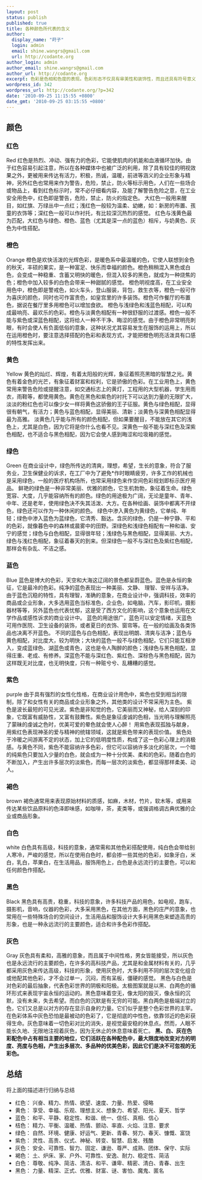 ```yaml
---
layout: post
status: publish
published: true
title: 各种颜色所代表的含义
author:
  display_name: "莳子"
  login: admin
  email: shine.wangrs@gmail.com
  url: http://codante.org
author_login: admin
author_email: shine.wangrs@gmail.com
author_url: http://codante.org
excerpt: 色彩是色相和色度的表现。色彩形态不仅具有审美性和装饰性，而且还具有符号意义和象征意义，如红色代表革命、热烈；白色象征素洁；绿色象征生命、春天、和平等等。在视知觉的研究中，色彩形态或者说颜色视觉的研究已成一个重要的分支。
wordpress_id: 342
wordpress_url: http://codante.org/?p=342
date: '2010-09-25 11:15:55 +0800'
date_gmt: '2010-09-25 03:15:55 +0800'
---
```


## 颜色

### 红色

Red
红色是热烈、冲动、强有力的色彩，它能使肌肉的机能和血液循环加快。由于红色容易引起注意，所以在各种媒体中也被广泛的利用，除了具有较佳的明视效果之外，更被用来传达有活力，积极，热诚，温暖，前进等涵义的企业形象与精神，另外红色也常用来作为警告，危险，禁止，防火等标示用色，人们在一些场合或物品上，看到红色标示时，常不必仔细看内容，及能了解警告危险之意，在工业安全用色中，红色即是警告，危险，禁止，防火的指定色。
大红色一般用来醒目，如红旗、万绿丛中一点红；浅红色一般较为温柔、幼嫩，如：新房的布置、孩童的衣饰等；深红色一般可以作衬托，有比较深沉热烈的感觉。
红色与浅黄色最为匹配，大红色与绿色、橙色、蓝色（尤其是深一点的蓝色）相斥，与奶黄色、灰色为中性搭配。

### 橙色

Orange
橙色是欢快活泼的光辉色彩，是暖色系中最温暖的色，它使人联想到金色的秋天，丰硕的果实，是一种富足、快乐而幸福的颜色。橙色稍稍混入黑色或白色，会变成一种稳重、含蓄又明快的暖色，但混入较多的黑色，就成为一种烧焦的色；橙色中加入较多的白色会带来一种甜腻的感觉。
橙色明视度高，在工业安全用色中，橙色即是警戒色，如火车头，登山服装，背包，救生衣等，橙色一般可作为喜庆的颜色，同时也可作富贵色，如皇宫里的许多装饰。橙色可作餐厅的布置色，据说在餐厅里多用橙色可以增加食欲。
橙色与浅绿色和浅蓝色相配，可以构成最响亮、最欢乐的色彩。橙色与淡黄色相配有一种很舒服的过渡感。橙色一般不能与紫色或深蓝色相配，这将给人一种不干净、晦涩的感觉。由于橙色非常明亮刺眼，有时会使人有负面低俗的意象，这种状况尤其容易发生在服饰的运用上，所以在运用橙色时，要注意选择搭配的色彩和表现方式，才能把橙色明亮活泼具有口感的特性发挥出来。

### 黄色

Yellow
黄色的灿烂、辉煌，有着太阳般的光辉，象征着照亮黑暗的智慧之光。黄色有着金色的光芒，有象征着财富和权利，它是骄傲的色彩。在工业用色上，黄色常用来警告危险或提醒注意，如交通标志上的黄灯，工程用的大型机器，学生用雨衣，雨鞋等，都使用黄色。黄色在黑色和紫色的衬托下可以达到力量的无限扩大，淡淡的粉红色也可以像少女一样将黄色这骄傲的王子征服。黄色与绿色相配，显得很有朝气，有活力；黄色与蓝色相配，显得美丽、清新；淡黄色与深黄色相配显得最为高雅。
淡黄色几乎能与所有的颜色相配，但如果要醒目，不能放在其它的浅色上，尤其是白色，因为它将是你什么也看不见。深黄色一般不能与深红色及深紫色相配，也不适合与黑色相配，因为它会使人感到晦涩和垃圾箱的感觉。

### 绿色

Green
在商业设计中，绿色所传达的清爽，理想，希望，生长的意象，符合了服务业，卫生保健业的诉求，在工厂中为了避免*作时眼睛疲劳，许多工作的机械也是采用绿色，一般的医疗机构场所，也常采用绿色来作空间色彩规划即标示医疗用品。
鲜艳的绿色是一种非常美丽、优雅的颜色，它生机勃勃，象征着生命。绿色宽容、大度，几乎能容纳所有的颜色。绿色的用途极为广阔，无论是童年、青年、中年、还是老年，使用绿色决不失其活泼、大方。在各种绘画、装饰中都离不开绿色，绿色还可以作为一种休闲的颜色。
绿色中渗入黄色为黄绿色，它单纯、年轻；绿色中渗入蓝色为蓝绿色，它清秀、豁达。含灰的绿色，仍是一种宁静、平和的色彩，就像暮色中的森林或晨雾中的田野。深绿色和浅绿色相配有一种和谐、安宁的感觉；绿色与白色相配，显得很年轻；浅绿色与黑色相配，显得美丽、大方。绿色与浅红色相配，象征着春天的到来。但深绿色一般不与深红色及紫红色相配，那样会有杂乱、不洁之感。

### 蓝色

Blue
蓝色是博大的色彩，天空和大海这辽阔的景色都呈蔚蓝色。蓝色是永恒的象征，它是最冷的色彩。纯净的蓝色表现出一种美丽、文静、 理智、安祥与洁净。
由于蓝色沉稳的特性，具有理智，准确的意象，在商业设计中，强调科技，效率的商品或企业形象，大多选用蓝色当标准色，企业色，如电脑，汽车，影印机，摄影器材等等，另外蓝色也代表忧郁，这是受了西方文化的影响，这个意象也运用在文学作品或感性诉求的商业设计中。
蓝色的用途很广，蓝色可以安定情绪，天蓝色可用作医院、卫生设备的装饰，或者夏日的衣饰、窗帘等。在一般的绘画及各类饰品也决离不开蓝色。
不同的蓝色与白色相配，表现出明朗、清爽与洁净；蓝色与黄色相配，对比度大，较为明快；大块的蓝色一般不与绿色相配，它们只能互相渗入，变成蓝绿色、湖蓝色或青色，这也是令人陶醉的颜色；浅绿色与黑色相配，显得庄重、老成、有修养。深蓝色不能与深红色、紫红色、深棕色与黑色相配，因为这样既无对比度，也无明快度，只有一种赃兮兮、乱糟糟的感觉。

### 紫色

purple
由于具有强烈的女性化性格，在商业设计用色中，紫色也受到相当的限制，除了和女性有关的商品或企业形象之外，其他类的设计不常采用为主色。
紫色是波长最短的可见光波。紫色是非知觉的色，它美丽而又神秘，给人深刻的印象，它既富有威胁性，又富有鼓舞性。紫色是象征虔诚的色相，当光明与理解照亮了蒙昧的虔诚之色时，优美可爱的晕色就会使人心醉！
用紫色表现孤独与献身，用紫红色表现神圣的爱与精神的统辖领域，这就是紫色带来的表现价值。
紫色处于冷暖之间游离不定的状态，加上它的低明度性质，构成了这一色彩心理上的消极感。与黄色不同，紫色不能容纳许多色彩，但它可以容纳许多淡化的层次，一个暗的纯紫色只要加入少量的白色，就会成为一种十分优美、柔和的色彩。随着白色的不断加入，产生出许多层次的淡紫色，而每一层次的淡紫色，都显得那样柔美、动人。

### 褐色

brown
褐色通常用来表现原始材料的质感，如麻，木材，竹片，软木等，或用来传达某些饮品原料的色泽即味感，如咖啡，茶，麦类等，或强调格调古典优雅的企业或商品形象。

### 白色

white
白色具有高级，科技的意象，通常需和其他色彩搭配使用，纯白色会带给别人寒冷，严峻的感觉，所以在使用白色时，都会掺一些其他的色彩，如象牙白，米白，乳白，苹果白，在生活用品，服饰用色上，白色是永远流行的主要色，可以和任何颜色作搭配。

### 黑色

Black
黑色具有高贵，稳重，科技的意象，许多科技产品的用色，如电视，跑车，摄影机，音响，仪器的色彩，大多采用黑色，在其他方面，黑色的庄严的意象，也常用在一些特殊场合的空间设计，生活用品和服饰设计大多利用黑色来塑造高贵的形象，也是一种永远流行的主要颜色，适合和许多色彩作搭配。

### 灰色

Gray
灰色具有柔和，高雅的意象，而且属于中间性格，男女皆能接受，所以灰色也是永远流行的主要颜色，在许多的高科技产品，尤其是和金属材料有关的，几乎都采用灰色来传达高级，科技的形象，使用灰色时，大多利用不同的层次变化组合或他配其他色彩，才不会过单一，沉闷，而有呆板，僵硬的感觉。
黑色与白色是对色彩的最后抽象，代表色彩世界的阴极和阳极。太极图案就是以黑、白两色的循环形式来表现宇宙永恒的运动的。黑色意味着空无，像太阳的毁灭，像永恒的沉默，没有未来，失去希望。而白色的沉默是有无穷的可能。黑白两色是极端对立的色，它们又总是以对方的存在显示自身的力量。它们似乎是整个色彩世界的主宰。
在色彩体系中灰色恐怕是最被动的色彩了，它是彻底的中性色，依靠邻近的色彩获得生命。灰色意味着一切色彩对比的消失，是视觉最安稳的休息点。然而，人眼不能长久地、无限地注视着灰色，因为无休止的休息意味着死亡。
**黑、白、灰在色彩配色中占有相当主要的地位，它们活跃在各种配色中，最大限度地改变对方的明度、亮度与色相，产生出多层次、多品种的优美色彩，因此它们是决不可忽视的无彩色。**

## 总结

将上面的描述进行归纳与总结
* 红色： 兴奋、精力、热情、欲望、速度、力量、热爱、侵略
* 黄色： 享受、幸福、乐观、理想主义、想象力、希望、阳光、夏天、哲学
* 蓝色： 和平、平静、稳定性、和谐、统一、信任、真相、信心
* 桔色： 精力、平衡、温暖、热情、颤动、率直、火焰、注意、要求
* 绿色： 自然、环境、健康、好运气、更新、青春、努力、春天、慷慨、富饶
* 紫色： 灵性、高贵、仪式、神秘、转变、智慧、启发、残酷
* 灰色： 安全、可靠性、智力、固定、谦逊、尊严、成熟、团体、保守、实际
* 褐色： 土、炉床、家、户外、可靠性、安逸、耐力、稳定性、简洁
* 白色： 尊敬、纯净、简洁、清洁、和平、谦卑、精密、清白、青春、出生
* 黑色： 力量、精深、正式、优雅、财富、谜、害怕、魔鬼、匿名